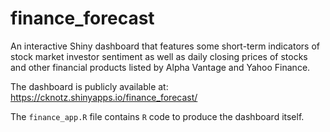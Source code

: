# finance_forecast

An interactive Shiny dashboard that features some short-term
indicators of stock market investor sentiment as well as
daily closing prices of stocks and other financial products listed by Alpha Vantage and Yahoo Finance.

The dashboard is publicly available at: https://cknotz.shinyapps.io/finance_forecast/

The `finance_app.R` file contains `R` code to produce the dashboard itself.
